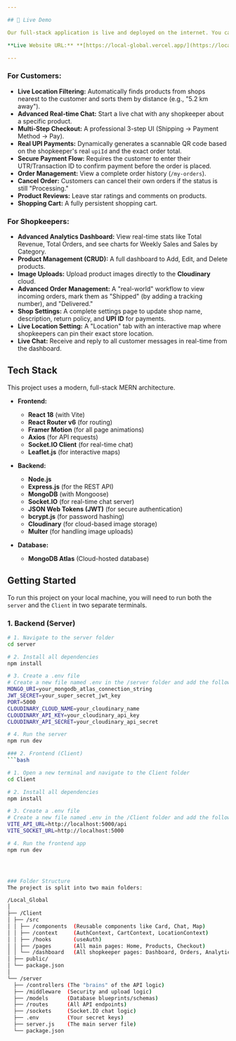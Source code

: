 ```yaml
---

## 🚀 Live Demo

Our full-stack application is live and deployed on the internet. You can test the "live location" features, real-time chat, and the complete checkout process right now.

**Live Website URL:** **[https://local-global.vercel.app/](https://local-global.vercel.app/)**

---
```






### For Customers:
* **Live Location Filtering:** Automatically finds products from shops nearest to the customer and sorts them by distance (e.g., "5.2 km away").
* **Advanced Real-time Chat:** Start a live chat with any shopkeeper about a specific product.
* **Multi-Step Checkout:** A professional 3-step UI (Shipping $\rightarrow$ Payment Method $\rightarrow$ Pay).
* **Real UPI Payments:** Dynamically generates a scannable QR code based on the shopkeeper's real `upiId` and the exact order total.
* **Secure Payment Flow:** Requires the customer to enter their UTR/Transaction ID to confirm payment before the order is placed.
* **Order Management:** View a complete order history (`/my-orders`).
* **Cancel Order:** Customers can cancel their own orders if the status is still "Processing."
* **Product Reviews:** Leave star ratings and comments on products.
* **Shopping Cart:** A fully persistent shopping cart.

### For Shopkeepers:
* **Advanced Analytics Dashboard:** View real-time stats like Total Revenue, Total Orders, and see charts for Weekly Sales and Sales by Category.
* **Product Management (CRUD):** A full dashboard to Add, Edit, and Delete products.
* **Image Uploads:** Upload product images directly to the **Cloudinary** cloud.
* **Advanced Order Management:** A "real-world" workflow to view incoming orders, mark them as "Shipped" (by adding a tracking number), and "Delivered."
* **Shop Settings:** A complete settings page to update shop name, description, return policy, and **UPI ID** for payments.
* **Live Location Setting:** A "Location" tab with an interactive map where shopkeepers can pin their exact store location.
* **Live Chat:** Receive and reply to all customer messages in real-time from the dashboard.

## Tech Stack

This project uses a modern, full-stack MERN architecture.

* **Frontend:**
    * **React 18** (with Vite)
    * **React Router v6** (for routing)
    * **Framer Motion** (for all page animations)
    * **Axios** (for API requests)
    * **Socket.IO Client** (for real-time chat)
    * **Leaflet.js** (for interactive maps)

* **Backend:**
    * **Node.js**
    * **Express.js** (for the REST API)
    * **MongoDB** (with Mongoose)
    * **Socket.IO** (for real-time chat server)
    * **JSON Web Tokens (JWT)** (for secure authentication)
    * **bcrypt.js** (for password hashing)
    * **Cloudinary** (for cloud-based image storage)
    * **Multer** (for handling image uploads)

* **Database:**
    * **MongoDB Atlas** (Cloud-hosted database)

## Getting Started

To run this project on your local machine, you will need to run both the `server` and the `Client` in two separate terminals.

### 1. Backend (Server)

```bash
# 1. Navigate to the server folder
cd server

# 2. Install all dependencies
npm install

# 3. Create a .env file
# Create a new file named .env in the /server folder and add the following variables:
MONGO_URI=your_mongodb_atlas_connection_string
JWT_SECRET=your_super_secret_jwt_key
PORT=5000
CLOUDINARY_CLOUD_NAME=your_cloudinary_name
CLOUDINARY_API_KEY=your_cloudinary_api_key
CLOUDINARY_API_SECRET=your_cloudinary_api_secret

# 4. Run the server
npm run dev

### 2. Frontend (Client)
```bash

# 1. Open a new terminal and navigate to the Client folder
cd Client

# 2. Install all dependencies
npm install

# 3. Create a .env file
# Create a new file named .env in the /Client folder and add the following:
VITE_API_URL=http://localhost:5000/api
VITE_SOCKET_URL=http://localhost:5000

# 4. Run the frontend app
npm run dev




### Folder Structure
The project is split into two main folders:

/Local_Global
│
├── /Client
│ ├── /src
│ │ ├── /components  (Reusable components like Card, Chat, Map)
│ │ ├── /context     (AuthContext, CartContext, LocationContext)
│ │ ├── /hooks       (useAuth)
│ │ ├── /pages       (All main pages: Home, Products, Checkout)
│ │ └── /dashboard   (All shopkeeper pages: Dashboard, Orders, Analytics)
│ ├── public/
│ └── package.json
│
└── /server
  ├── /controllers (The "brains" of the API logic)
  ├── /middleware  (Security and upload logic)
  ├── /models      (Database blueprints/schemas)
  ├── /routes      (All API endpoints)
  ├── /sockets     (Socket.IO chat logic)
  ├── .env         (Your secret keys)
  ├── server.js    (The main server file)
  └── package.json


